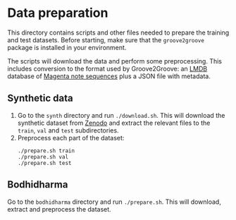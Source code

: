Data preparation
================

This directory contains scripts and other files needed to prepare the training and test datasets.
Before starting, make sure that the `groove2groove` package is installed in your environment.

The scripts will download the data and perform some preprocessing. This includes conversion to the format
used by Groove2Groove: an [LMDB](https://lmdb.readthedocs.io/) database of
[Magenta note sequences](https://github.com/magenta/note-seq) plus a JSON file with metadata.

Synthetic data
--------------
1. Go to the `synth` directory and run `./download.sh`. This will download the synthetic dataset from
[Zenodo](http://doi.org/10.5281/zenodo.3958000) and extract the relevant files to the `train`, `val`
and `test` subdirectories.
2. Preprocess each part of the dataset:
   ```
   ./prepare.sh train
   ./prepare.sh val
   ./prepare.sh test
   ```

Bodhidharma
-----------
Go to the `bodhidharma` directory and run `./prepare.sh`. This will download, extract and preprocess
the dataset.

